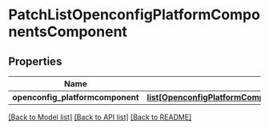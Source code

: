# PatchListOpenconfigPlatformComponentsComponent

## Properties
Name | Type | Description | Notes
------------ | ------------- | ------------- | -------------
**openconfig_platformcomponent** | [**list[OpenconfigPlatformComponentsOpenconfigplatformcomponentsComponent]**](OpenconfigPlatformComponentsOpenconfigplatformcomponentsComponent.md) |  | [optional] 

[[Back to Model list]](../README.md#documentation-for-models) [[Back to API list]](../README.md#documentation-for-api-endpoints) [[Back to README]](../README.md)


